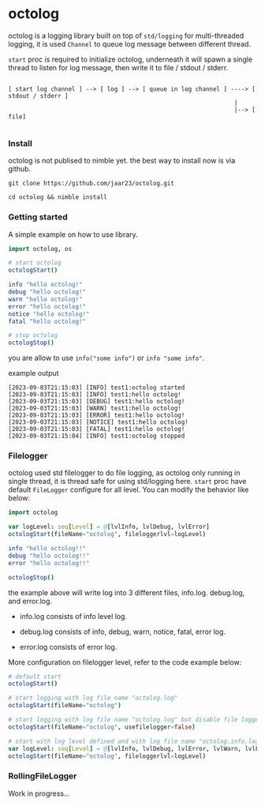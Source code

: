 # octolog

octolog is a logging library built on top of `std/logging` for multi-threaded logging, it is used `Channel` to queue log message between different thread. 

`start` proc is required to initialize octolog, underneath it will spawn a single thread to listen for log message, then write it to file / stdout / stderr.

```
                                     
[ start log channel ] --> [ log ] --> [ queue in log channel ] ----> [ stdout / stderr ]
                                                                |
                                                                |--> [ file]
 

```

### Install

octolog is not publised to nimble yet. the best way to install now is via github.

```shell
git clone https://github.com/jaar23/octolog.git

cd octolog && nimble install

```

### Getting started

A simple example on how to use library.

``` nim
import octolog, os

# start octolog
octologStart()

info "hello octolog!"
debug "hello octolog!"
warn "hello octolog!"
error "hello octolog!"
notice "hello octolog!"
fatal "hello octolog!"

# stop octolog
octologStop()
```

you are allow to use `info("some info")` or `info "some info"`.

example output 
```text
[2023-09-03T21:15:03] [INFO] test1:octolog started
[2023-09-03T21:15:03] [INFO] test1:hello octolog!
[2023-09-03T21:15:03] [DEBUG] test1:hello octolog!
[2023-09-03T21:15:03] [WARN] test1:hello octolog!
[2023-09-03T21:15:03] [ERROR] test1:hello octolog!
[2023-09-03T21:15:03] [NOTICE] test1:hello octolog! 
[2023-09-03T21:15:03] [FATAL] test1:hello octolog!
[2023-09-03T21:15:04] [INFO] test1:octolog stopped    
```

### Filelogger

octolog used std filelogger to do file logging, as octolog only running in single thread, it is thread safe for using std/logging here. `start` proc have default `FileLogger` configure for all level. You can modify the behavior like below:


```nim
import octolog

var logLevel: seq[Level] = @[lvlInfo, lvlDebug, lvlError]
octologStart(fileName="octolog", fileloggerlvl=logLevel)

info "hello octolog!!"
debug "hello octolog!!"
error "hello octolog!!"

octologStop()
```

the example above will write log into 3 different files, info.log. debug.log, and error.log.

- info.log consists of info level log.

- debug.log consists of info, debug, warn, notice, fatal, error log.

- error.log consists of error log.


More configuration on filelogger level, refer to the code example below:

```nim
# default start
octologStart()

# start logging with log file name "octolog.log"
octologStart(fileName="octolog")

# start logging with log file name "octolog.log" but disable file logger, it will not write log into file
octologStart(fileName="octolog", usefilelogger=false)

# start with log level defined and with log file name "octolog.info.log, octolog.xxx.log, ..."
var logLevel: seq[Level] = @[lvlInfo, lvlDebug, lvlError, lvlWarn, lvlFatal, lvlNotice]
octologStart(fileName="octolog", fileloggerlvl=logLevel)
```

### RollingFileLogger

Work in progress...
